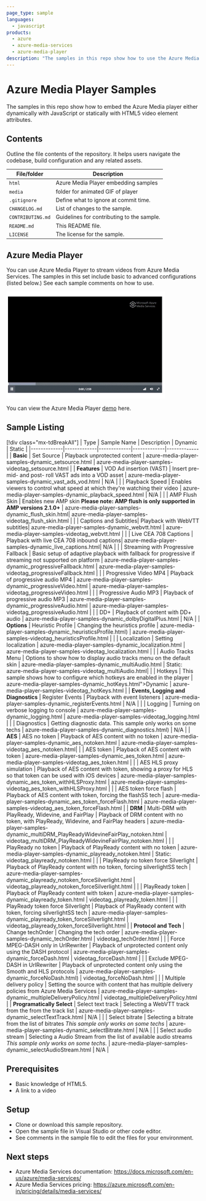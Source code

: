 ```yaml
---
page_type: sample
languages:
  - javascript
products:
  - azure
  - azure-media-services
  - azure-media-player
description: "The samples in this repo show how to use the Azure Media Player in multiple scenarios."  
---
```

 
# Azure Media Player Samples

The samples in this repo show how to embed the Azure Media player either dynamically with JavaScript or statically with HTML5 video element attributes.

## Contents

Outline the file contents of the repository. It helps users navigate the codebase, build configuration and any related assets.

| File/folder       | Description                                |
|-------------------|--------------------------------------------|
| `html`            | Azure Media Player embedding samples       |
| `media`           | folder for animated GIF of player          |
| `.gitignore`      | Define what to ignore at commit time.      |
| `CHANGELOG.md`    | List of changes to the sample.             |
| `CONTRIBUTING.md` | Guidelines for contributing to the sample. |
| `README.md`       | This README file.                          |
| `LICENSE`         | The license for the sample.                |

## Azure Media Player

You can use Azure Media Player to stream videos from Azure Media Services. The samples in this set include basic to advanced configurations (listed below.) See each sample comments on how to use.

![azure media player screen capture](media/azure-media-player.gif)

You can view the Azure Media Player [demo](https://ampdemo.azureedge.net/azuremediaplayer.html) here.

## Sample Listing

[!div class="mx-tdBreakAll"]
| Type | Sample Name | Description                          | Dynamic | Static |
|-------------|-------------|-------------|-------------|-------------|
| **Basic** | Set Source | Playback unprotected content | azure-media-player-samples-dynamic_setsource.html | azure-media-player-samples-videotag_setsource.html |
| **Features** | VOD Ad insertion (VAST) | Insert pre- mid- and post- roll VAST ads into a VOD asset | azure-media-player-samples-dynamic_vast_ads_vod.html | N/A |
| | Playback Speed | Enables viewers to control what speed at which they're watching their video | azure-media-player-samples-dynamic_playback_speed.html | N/A |
| | AMP Flush Skin | Enables new AMP skin **Please note: AMP flush is only supported in AMP versions 2.1.0+** | azure-media-player-samples-dynamic_flush_skin.html| azure-media-player-samples-videotag_flush_skin.html | 
| | Captions and Subtitles|  Playback with WebVTT subtitles| azure-media-player-samples-dynamic_webvtt.html | azure-media-player-samples-videotag_webvtt.html |
| | Live CEA 708 Captions | Playback with live CEA 708 inbound captions| azure-media-player-samples-dynamic_live_captions.html| N/A |
| | Streaming with Progressive Fallback |  Basic setup of adaptive playback with fallback for progressive if streaming not supported on platform | azure-media-player-samples-dynamic_progressiveFallback.html | azure-media-player-samples-videotag_progressiveFallback.html |
| | Progressive Video MP4 | Playback of progressive audio MP4 | azure-media-player-samples-dynamic_progressiveVideo.html | azure-media-player-samples-videotag_progressiveVideo.html |
| | Progressive Audio MP3 | Playback of progressive audio MP3 | azure-media-player-samples-dynamic_progressiveAudio.html | azure-media-player-samples-videotag_progressiveAudio.html |
| | DD+ | Playback of content with DD+ audio | azure-media-player-samples-dynamic_dolbyDigitalPlus.html | N/A |
| **Options** | Heuristic Profile | Changing the heuristics profile | azure-media-player-samples-dynamic_heuristicsProfile.html) | azure-media-player-samples-videotag_heuristicsProfile.html |
| | Localization | Setting localization | azure-media-player-samples-dynamic_localization.html | azure-media-player-samples-videotag_localization.html |
| | Audio Tracks Menu |  Options to show how to display audio tracks menu on the default skin | azure-media-player-samples-dynamic_multiAudio.html | Static: azure-media-player-samples-videotag_multiAudio.html|
| | Hotkeys |  This sample shows how to configure which hotkeys are enabled in the player | azure-media-player-samples-dynamic_hotKeys.html">Dynamic </a> | azure-media-player-samples-videotag_hotKeys.html |
| **Events, Logging and Diagnostics** | Register Events | Playback with event listeners | azure-media-player-samples-dynamic_registerEvents.html | N/A |
| | Logging | Turning on verbose logging to console | azure-media-player-samples-dynamic_logging.html | azure-media-player-samples-videotag_logging.html |
| | Diagnostics | Getting diagnostic data. This sample only works on some techs | azure-media-player-samples-dynamic_diagnostics.html) | N/A |
| **AES** | AES no token | Playback of AES content with no token | azure-media-player-samples-dynamic_aes_notoken.html | azure-media-player-samples-videotag_aes_notoken.html|
| | AES token | Playback of AES content with token | azure-media-player-samples-dynamic_aes_token.html | azure-media-player-samples-videotag_aes_token.html |
| | AES HLS proxy simulation | Playback of AES content with token, showing a proxy for HLS so that token can be used with iOS devices | azure-media-player-samples-dynamic_aes_token_withHLSProxy.html | azure-media-player-samples-videotag_aes_token_withHLSProxy.html |
| | AES token force flash | Playback of AES content with token, forcing the flashSS tech | azure-media-player-samples-dynamic_aes_token_forceFlash.html | azure-media-player-samples-videotag_aes_token_forceFlash.html |
| **DRM** | Multi-DRM with PlayReady, Widevine, and FairPlay |  Playback of DRM content with no token, with PlayReady, Widevine, and FairPlay headers | azure-media-player-samples-dynamic_multiDRM_PlayReadyWidevineFairPlay_notoken.html | videotag_multiDRM_PlayReadyWidevineFairPlay_notoken.html |
| | PlayReady no token | Playback of PlayReady content with no token | azure-media-player-samples-dynamic_playready_notoken.html | Static: videotag_playready_notoken.html |
 | | PlayReady no token force Silverlight | Playback of PlayReady content with no token, forcing silverlightSS tech | azure-media-player-samples-dynamic_playready_notoken_forceSilverlight.html | videotag_playready_notoken_forceSilverlight.html |
| | PlayReady token | Playback of PlayReady content with token | azure-media-player-samples-dynamic_playready_token.html | videotag_playready_token.html |
| | PlayReady token force Silverlight | Playback of PlayReady content with token, forcing silverlightSS tech | azure-media-player-samples-dynamic_playready_token_forceSilverlight.html | videotag_playready_token_forceSilverlight.html |
| **Protocol and Tech** | Change techOrder |  Changing the tech order | azure-media-player-samples-dynamic_techOrder.html | videotag_techOrder.html |
| | Force MPEG-DASH only in UrlRewriter | Playback of unprotected content only using the DASH protocol | azure-media-player-samples-dynamic_forceDash.html | videotag_forceDash.html |
| | Exclude MPEG-DASH in UrlRewriter | Playback of unprotected content only using the Smooth and HLS protocols | azure-media-player-samples-dynamic_forceNoDash.html) | videotag_forceNoDash.html |
| | Multiple delivery policy | Setting the source with content that has multiple delivery policies from Azure Media Services | azure-media-player-samples-dynamic_multipleDeliveryPolicy.html | videotag_multipleDeliveryPolicy.html |
| **Programatically Select** | Select text track | Selecting a WebVTT track from the from the track list | azure-media-player-samples-dynamic_selectTextTrack.html | N/A |
| | Select bitrate | Selecting a bitrate from the list of bitrates *This sample only works on some techs* | azure-media-player-samples-dynamic_selectBitrate.html | N/A |
| | Select audio stream | Selecting a Audio Stream from the list of available audio streams *This sample only works on some techs.* | azure-media-player-samples-dynamic_selectAudioStream.html | N/A |



## Prerequisites

- Basic knowledge of HTML5.
- A link to a video

## Setup

- Clone or download this sample repository.
- Open the sample file in Visual Studio or other code editor.
- See comments in the sample file to edit the files for your environment.

## Next steps

- Azure Media Services documentation: https://docs.microsoft.com/en-us/azure/media-services/
- Azure Media Services pricing: https://azure.microsoft.com/en-in/pricing/details/media-services/